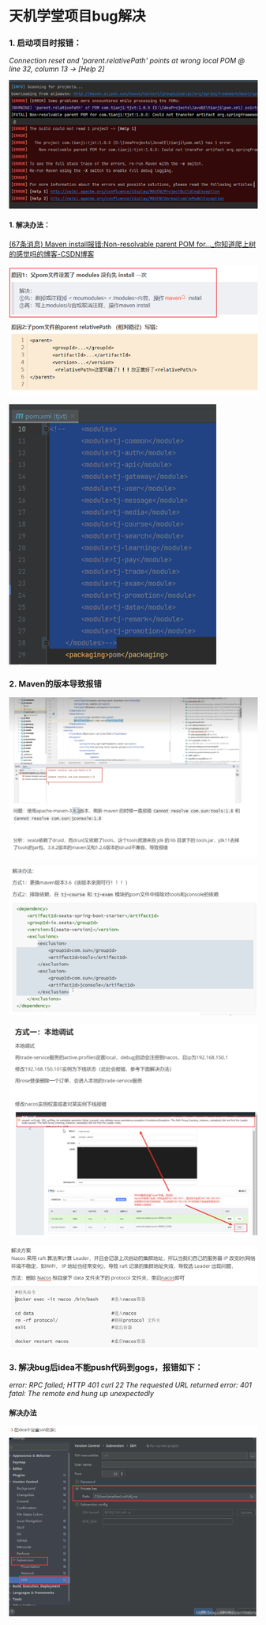 # 天机学堂项目bug解决

### 1. 启动项目时报错：

*Connection reset and 'parent.relativePath' points at wrong local POM @ line 32, column 13 -> [Help 2]*

![image-20230703222106584](images\image-20230703222106584.png)

#### 1. 解决办法：

[(67条消息) Maven install报错:Non-resolvable parent POM for..._你知道爬上树的感觉吗的博客-CSDN博客](https://blog.csdn.net/qq_40306266/article/details/115766704)

![image-20230703224054275](images\image-20230703224054275.png)

![image-20230703224221455](images\image-20230703224221455.png)

### 2. Maven的版本导致报错

![image-20230703214407829](images\image-20230703214407829.png)

![image-20230703214547240](images\image-20230703214547240.png)



![image-20230704094754713](images\image-20230704094754713.png)

![image-20230704094916720](images\image-20230704094916720.png)

### 3. 解决bug后idea不能push代码到gogs，报错如下：

*error: RPC failed; HTTP 401 curl 22 The requested URL returned error: 401*
*fatal: The remote end hung up unexpectedly*

#### 解决办法

![image-20230704214646637](images\image-20230704214646637.png)